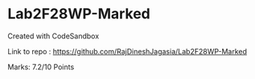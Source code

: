 # Lab2F28WP-Marked
Created with CodeSandbox

Link to repo : https://github.com/RajDineshJagasia/Lab2F28WP-Marked

Marks: 7.2/10 Points
